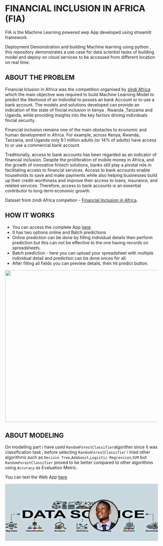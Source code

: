  # FINANCIAL INCLUSION IN AFRICA (FIA)
 
 FIA is the Machine Learning powered wep App developed using streamlit framework.
 
 Deployment Demonstration  and building Machine learning using python , this repository demonstrates a use case for data scientist tasks of building model and deploy on cloud services to be accessed from different location on real time.

## ABOUT THE PROBLEM

Financial Iclusion in Africa was the competition organised by [zindi Africa](https://zindi.africa/) which the main objective was required to build Machine Learning Model to predict the llikehood of an Individial to posses an bank Account or to use a bank account. The models and solutions developed can provide an indication of the state of fincial inclusion in kenya , Rwanda ,Tanzania and Uganda, while providing insights into the key factors driving individuals fincial security.

Financial inclusion remains one of the main obstacles to economic and human development in Africa. For example, across Kenya, Rwanda, Tanzania, and Uganda only 9.1 million adults (or 14% of adults) have access to or use a commercial bank account.

Traditionally, access to bank accounts has been regarded as an indicator of financial inclusion. Despite the proliferation of mobile money in Africa, and the growth of innovative fintech solutions, banks still play a pivotal role in facilitating access to financial services. Access to bank accounts enable households to save and make payments while also helping businesses build up their credit-worthiness and improve their access to loans, insurance, and related services. Therefore, access to bank accounts is an essential contributor to long-term economic growth.


Dataset from zindi Africa competion - [Financial Inclusion in Africa](https://zindi.africa/competitions/financial-inclusion-in-africa).


## HOW IT WORKS
- You can access the complete App [here](https://financi.herokuapp.com/)
- It has two options online and Batch predictions
- Online prediction can be done by filling individual details then perform prediction but this can not be effective to the one having records on spreadsheets.
- Batch prediction - here you can upload your spreadsheet with multiple individual detail and prediction can be done onces for all.
- After filling all fields you can preview details, then hit predict button.



<p align="center">
    <img src="https://github.com/Tonyloyt/Email-Automation-with-python/blob/main/images/FIA.gif" width="900" height="500"/>
</p>


## ABOUT MODELING

On modelling part i have used `RandomForestClassifier`algorithm since it was classification task , before selecting  `RandomForestClassifier` i tried  other algorithms such as `Decisin Tree`,`Adaboost`,`Logistic Regression`,`SVM` but `RandomForestClassifier` proved to be better compared to other algorithms using `Accuracy` as Evaluation Metric.


You can test the Web App [here](https://financi.herokuapp.com/)


![End Banner](https://github.com/Tonyloyt/My_flutter_path/blob/main/images/profile%20banner.png)
